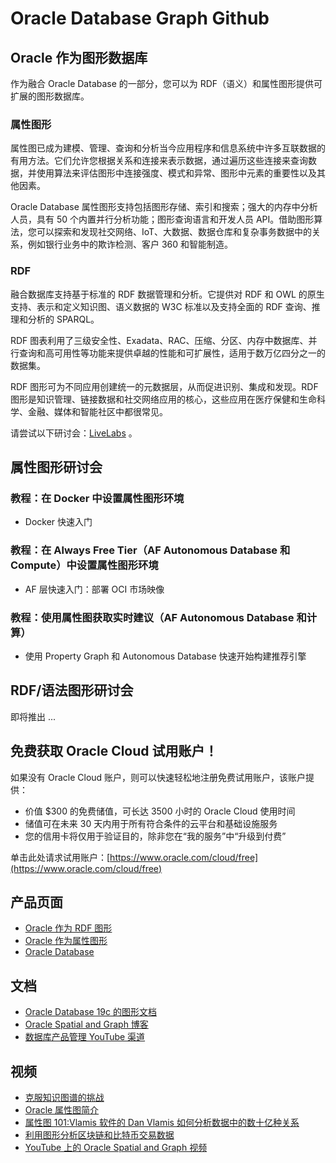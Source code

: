 # Oracle Database Graph Github

## Oracle 作为图形数据库

作为融合 Oracle Database 的一部分，您可以为 RDF（语义）和属性图形提供可扩展的图形数据库。

### 属性图形

属性图已成为建模、管理、查询和分析当今应用程序和信息系统中许多互联数据的有用方法。它们允许您根据关系和连接来表示数据，通过遍历这些连接来查询数据，并使用算法来评估图形中连接强度、模式和异常、图形中元素的重要性以及其他因素。

Oracle Database 属性图形支持包括图形存储、索引和搜索；强大的内存中分析人员，具有 50 个内置并行分析功能；图形查询语言和开发人员 API。借助图形算法，您可以探索和发现社交网络、IoT、大数据、数据仓库和复杂事务数据中的关系，例如银行业务中的欺诈检测、客户 360 和智能制造。

### RDF

融合数据库支持基于标准的 RDF 数据管理和分析。它提供对 RDF 和 OWL 的原生支持、表示和定义知识图、语义数据的 W3C 标准以及支持全面的 RDF 查询、推理和分析的 SPARQL。

RDF 图表利用了三级安全性、Exadata、RAC、压缩、分区、内存中数据库、并行查询和高可用性等功能来提供卓越的性能和可扩展性，适用于数万亿四分之一的数据集。

RDF 图形可为不同应用创建统一的元数据层，从而促进识别、集成和发现。RDF 图形是知识管理、链接数据和社交网络应用的核心，这些应用在医疗保健和生命科学、金融、媒体和智能社区中都很常见。

请尝试以下研讨会：[LiveLabs](http://developer.oracle.com/livelabs) 。

## 属性图形研讨会

### 教程：在 Docker 中设置属性图形环境

*   Docker 快速入门

### 教程：在 Always Free Tier（AF Autonomous Database 和 Compute）中设置属性图形环境

*   AF 层快速入门：部署 OCI 市场映像

### 教程：使用属性图获取实时建议（AF Autonomous Database 和计算）

*   使用 Property Graph 和 Autonomous Database 快速开始构建推荐引擎

## RDF/语法图形研讨会

即将推出 ...

## 免费获取 Oracle Cloud 试用账户！

如果没有 Oracle Cloud 账户，则可以快速轻松地注册免费试用账户，该账户提供：

*   价值 $300 的免费储值，可长达 3500 小时的 Oracle Cloud 使用时间
*   储值可在未来 30 天内用于所有符合条件的云平台和基础设施服务
*   您的信用卡将仅用于验证目的，除非您在“我的服务”中“升级到付费”

单击此处请求试用账户：[https://www.oracle.com/cloud/free](https://www.oracle.com/cloud/free)

## 产品页面

*   [Oracle 作为 RDF 图形](https://www.oracle.com/database/technologies/spatialandgraph/rdf-graph-features.html)
*   [Oracle 作为属性图形](https://www.oracle.com/database/technologies/spatialandgraph/property-graph-features.html)
*   [Oracle Database](https://www.oracle.com/database/)

## 文档

*   [Oracle Database 19c 的图形文档](https://docs.oracle.com/en/database/oracle/oracle-database/19/spatial-and-graph.html)
*   [Oracle Spatial and Graph 博客](https://blogs.oracle.com/oraclespatial/)
*   [数据库产品管理 YouTube 渠道](https://www.youtube.com/channel/UCr6mzwq_gcdsefQWBI72wIQ)

## 视频

*   [克服知识图谱的挑战](https://youtu.be/csvEBI0swwo)
*   [Oracle 属性图简介](https://youtube.com/watch?v=-DYVgYJPbQA&feature=youtu.be)
*   [属性图 101:Vlamis 软件的 Dan Vlamis 如何分析数据中的数十亿种关系](https://youtu.be/qaQO-mW6lFs)
*   [利用图形分析区块链和比特币交易数据](https://youtu.be/w8OEVobyhFE)
*   [YouTube 上的 Oracle Spatial and Graph 视频](https://www.youtube.com/channel/UCZqBavfLlCuS0il6zNY696w)